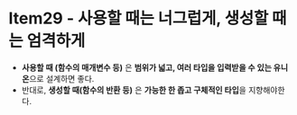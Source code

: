 # Item29 - 사용할 때는 너그럽게, 생성할 때는 엄격하게
- **사용할 때 (함수의 매개변수 등)** 은 **범위가 넓고, 여러 타입을 입력받을 수 있는 유니온**으로 설계하면 좋다.
- 반대로, **생성할 때(함수의 반환 등)** 은 **가능한 한 좁고 구체적인 타입**을 지향해야한다.
